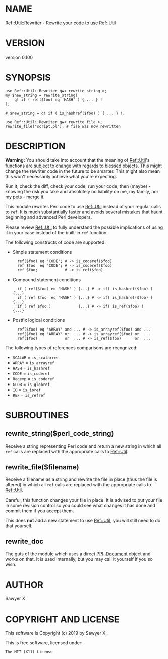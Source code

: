 # NAME

Ref::Util::Rewriter - Rewrite your code to use Ref::Util

# VERSION

version 0.100

# SYNOPSIS

    use Ref::Util::Rewriter qw< rewrite_string >;
    my $new_string = rewrite_string(
        q! if ( ref($foo) eq 'HASH' ) { ... } !
    );

    # $new_string = q! if ( is_hashref($foo) ) { ... } !;

    use Ref::Util::Rewriter qw< rewrite_file >;
    rewrite_file("script.pl"); # file was now rewritten

# DESCRIPTION

**Warning:** You should take into account that the meaning of
[Ref::Util](https://metacpan.org/pod/Ref::Util)'s functions are subject to change with regards to
blessed objects. This might change the rewriter code in the future
to be smarter. This might also mean this won't necessarily achieve
what you're expecting.

Run it, check the diff, check your code, run your code, then
(maybe) - knowing the risk you take and absolutely no liability on
me, my family, nor my pets - merge it.

This module rewrites Perl code to use [Ref::Util](https://metacpan.org/pod/Ref::Util) instead of your
regular calls to `ref`. It is much substantially faster and avoids
several mistakes that haunt beginning and advanced Perl developers.

Please review [Ref::Util](https://metacpan.org/pod/Ref::Util) to fully understand the possible implications
of using it in your case instead of the built-in `ref` function.

The following constructs of code are supported:

- Simple statement conditions

        ref($foo) eq 'CODE'; # -> is_coderef($foo)
        ref $foo  eq 'CODE'; # -> is_coderef($foo)
        ref $foo;            # -> is_ref($foo)

- Compound statement conditions

        if ( ref($foo) eq 'HASH' ) {...} # -> if( is_hashref($foo) ) {...}
        if ( ref $foo  eq 'HASH' ) {...} # -> if( is_hashref($foo) ) {...}
        if ( ref $foo )            {...} # -> if( is_ref($foo) )     {...}

- Postfix logical conditions

        ref($foo) eq 'ARRAY' and ... # -> is_arrayref($foo) and ...
        ref($foo) eq 'ARRAY' or  ... # -> is_arrayref($foo) or  ...
        ref($foo)            or  ... # -> is_ref($foo)      or  ...

The following types of references comparisons are recognized:

- `SCALAR` = `is_scalarref`
- `ARRAY` = `is_arrayref`
- `HASH` = `is_hashref`
- `CODE` = `is_coderef`
- `Regexp` = `is_coderef`
- `GLOB` = `is_globref`
- `IO` = `is_ioref`
- `REF` = `is_refref`

# SUBROUTINES

## rewrite\_string($perl\_code\_string)

Receive a string representing Perl code and return a new string in which
all `ref` calls are replaced with the appropriate calls to [Ref::Util](https://metacpan.org/pod/Ref::Util).

## rewrite\_file($filename)

Receive a filename as a string and rewrite the file in place (thus the
file is altered) in which all `ref` calls are replaced with the
appropriate calls to [Ref::Util](https://metacpan.org/pod/Ref::Util).

Careful, this function changes your file in place. It is advised to put
your file in some revision control so you could see what changes it has
done and commit them if you accept them.

This does **not** add a new statement to use [Ref::Util](https://metacpan.org/pod/Ref::Util), you will still
need to do that yourself.

## rewrite\_doc

The guts of the module which uses a direct [PPI::Document](https://metacpan.org/pod/PPI::Document) object and
works on that. It is used internally, but you may call it yourself if
you so wish.

# AUTHOR

Sawyer X

# COPYRIGHT AND LICENSE

This software is Copyright (c) 2019 by Sawyer X.

This is free software, licensed under:

    The MIT (X11) License
